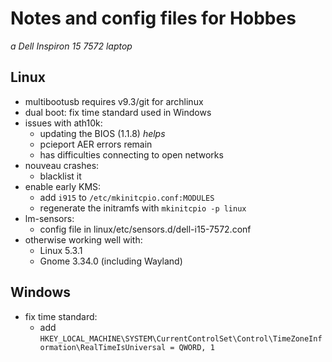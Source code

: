 # Notes and config files for Hobbes
_a Dell Inspiron 15 7572 laptop_

## Linux

 - multibootusb requires v9.3/git for archlinux
 - dual boot: fix time standard used in Windows
 - issues with ath10k:
    * updating the BIOS (1.1.8) _helps_
    * pcieport AER errors remain
    * has difficulties connecting to open networks
 - nouveau crashes:
    * blacklist it
 - enable early KMS:
    * add `i915` to `/etc/mkinitcpio.conf:MODULES`
    * regenerate the initramfs with `mkinitcpio -p linux`
 - lm-sensors:
    * config file in linux/etc/sensors.d/dell-i15-7572.conf
 - otherwise working well with:
    * Linux 5.3.1
    * Gnome 3.34.0 (including Wayland)

## Windows

 - fix time standard:
    * add `HKEY_LOCAL_MACHINE\SYSTEM\CurrentControlSet\Control\TimeZoneInformation\RealTimeIsUniversal = QWORD, 1`
